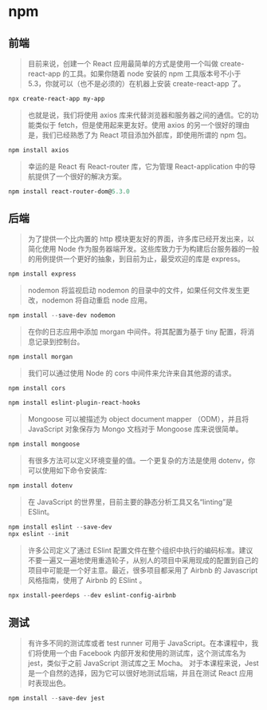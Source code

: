 # npm

## 前端

> 目前来说，创建一个 React 应用最简单的方式是使用一个叫做 create-react-app 的工具。如果你随着 node 安装的 npm 工具版本号不小于 5.3，你就可以（也不是必须的）在机器上安装 create-react-app 了。

```powershell
npx create-react-app my-app
```

> 也就是说，我们将使用 axios 库来代替浏览器和服务器之间的通信。它的功能类似于 fetch，但是使用起来更友好。使用 axios 的另一个很好的理由是，我们已经熟悉了为 React 项目添加外部库，即使用所谓的 npm 包。

```powershell
npm install axios
```

> 幸运的是 React 有 React-router 库，它为管理 React-application 中的导航提供了一个很好的解决方案。

```powershell
npm install react-router-dom@5.3.0
```

## 后端

> 为了提供一个比内置的 http 模块更友好的界面，许多库已经开发出来，以简化使用 Node 作为服务器端开发。这些库致力于为构建后台服务器的一般的用例提供一个更好的抽象，到目前为止，最受欢迎的库是 express。

```powershell
npm install express
```

> nodemon 将监视启动 nodemon 的目录中的文件，如果任何文件发生更改，nodemon 将自动重启 node 应用。

```powershell
npm install --save-dev nodemon
```

> 在你的日志应用中添加 morgan 中间件。将其配置为基于 tiny 配置，将消息记录到控制台。

```powershell
npm install morgan
```

> 我们可以通过使用 Node 的 cors 中间件来允许来自其他源的请求。

```powershell
npm install cors
```

```powershell
npm install eslint-plugin-react-hooks
```

> Mongoose 可以被描述为 object document mapper （ODM），并且将 JavaScript 对象保存为 Mongo 文档对于 Mongoose 库来说很简单。

```powershell
npm install mongoose
```

> 有很多方法可以定义环境变量的值。一个更复杂的方法是使用 dotenv，你可以使用如下命令安装库:

```powershell
npm install dotenv
```

> 在 JavaScript 的世界里，目前主要的静态分析工具又名“linting”是 ESlint。

```powershell
npm install eslint --save-dev
npx eslint --init
```

> 许多公司定义了通过 ESlint 配置文件在整个组织中执行的编码标准。建议不要一遍又一遍地使用重造轮子，从别人的项目中采用现成的配置到自己的项目中可能是一个好主意。最近，很多项目都采用了 Airbnb 的 Javascript 风格指南，使用了 Airbnb 的 ESlint 。

```powershell
npx install-peerdeps --dev eslint-config-airbnb
```

## 测试

> 有许多不同的测试库或者 test runner 可用于 JavaScript。在本课程中，我们将使用一个由 Facebook 内部开发和使用的测试库，这个测试库名为 jest，类似于之前 JavaScript 测试库之王 Mocha。
> 对于本课程来说，Jest 是一个自然的选择，因为它可以很好地测试后端，并且在测试 React 应用时表现出色。

```powershell
npm install --save-dev jest
```
